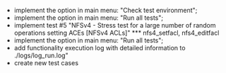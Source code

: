 - implement the option in main menu: "Check test environment";
- implement the option in main menu: "Run all tests";
- implement test #5 "NFSv4 - Stress test for a large number of random operations setting ACEs [NFSv4 ACLs]"
  *** nfs4_setfacl, nfs4_editfacl
- implement the option in main menu: "Run all tests";
- add functionality  execution log with detailed information to ./logs/log_run.log"
- create new test cases